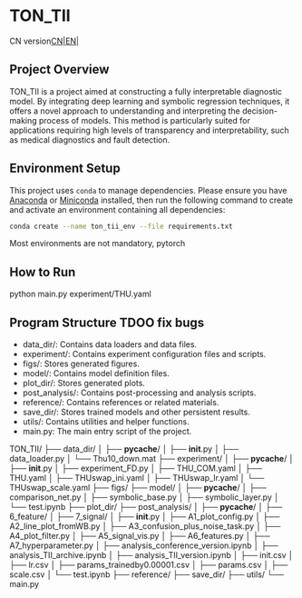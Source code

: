 # TON_TII
CN version[CN|](README_CN.md)[EN|](README.md)
## Project Overview

TON_TII is a project aimed at constructing a fully interpretable diagnostic model. By integrating deep learning and symbolic regression techniques, it offers a novel approach to understanding and interpreting the decision-making process of models. This method is particularly suited for applications requiring high levels of transparency and interpretability, such as medical diagnostics and fault detection.

## Environment Setup

This project uses `conda` to manage dependencies. Please ensure you have [Anaconda](https://www.anaconda.com/products/individual) or [Miniconda](https://docs.conda.io/en/latest/miniconda.html) installed, then run the following command to create and activate an environment containing all dependencies:

```bash
conda create --name ton_tii_env --file requirements.txt
```

Most environments are not mandatory, pytorch

## How to Run

python main.py experiment/THU.yaml



## Program Structure TDOO fix bugs

- data_dir/: Contains data loaders and data files.
- experiment/: Contains experiment configuration files and scripts.
- figs/: Stores generated figures.
- model/: Contains model definition files.
- plot_dir/: Stores generated plots.
- post_analysis/: Contains post-processing and analysis scripts.
- reference/: Contains references or related materials.
- save_dir/: Stores trained models and other persistent results.
- utils/: Contains utilities and helper functions.
- main.py: The main entry script of the project.

TON_TII/
├── data_dir/
│   ├── __pycache__/
│   ├── __init__.py
│   ├── data_loader.py
│   └── Thu10_down.mat
├── experiment/
│   ├── __pycache__/
│   ├── __init__.py
│   ├── experiment_FD.py
│   ├── THU_COM.yaml
│   ├── THU.yaml
│   ├── THUswap_ini.yaml
│   ├── THUswap_lr.yaml
│   └── THUswap_scale.yaml
├── figs/
├── model/
│   ├── __pycache__/
│   ├── comparison_net.py
│   ├── symbolic_base.py
│   ├── symbolic_layer.py
│   └── test.ipynb
├── plot_dir/
├── post_analysis/
│   ├── __pycache__/
│   ├── 6_feature/
│   ├── 7_signal/
│   ├── __init__.py
│   ├── A1_plot_config.py
│   ├── A2_line_plot_fromWB.py
│   ├── A3_confusion_plus_noise_task.py
│   ├── A4_plot_filter.py
│   ├── A5_signal_vis.py
│   ├── A6_features.py
│   ├── A7_hyperparameter.py
│   ├── analysis_conference_version.ipynb
│   ├── analysis_TII_archive.ipynb
│   ├── analysis_TII_version.ipynb
│   ├── init.csv
│   ├── lr.csv
│   ├── params_trainedby0.00001.csv
│   ├── params.csv
│   ├── scale.csv
│   └── test.ipynb
├── reference/
├── save_dir/
├── utils/
└── main.py
